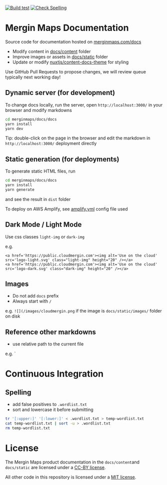 [![Build test](https://github.com/MerginMaps/docs/actions/workflows/main.yml/badge.svg)](https://github.com/MerginMaps/docs/actions/workflows/main.yml)
[![Check Spelling](https://github.com/MerginMaps/docs/actions/workflows/spellcheck.yml/badge.svg)](https://github.com/MerginMaps/docs/actions/workflows/spellcheck.yml)

# Mergin Maps Documentation

Source code for documentation hosted on [merginmaps.com/docs](https://merginmaps.com/docs)

- Modify content in [docs/content](docs/content) folder 
- Improve images or assets in [docs/static](docs/static) folder
- Update or modify [nuxtjs/content-docs-theme](https://content.nuxtjs.org) for styling

Use GitHub Pull Requests to propose changes, we will review queue typically next working day!

## Dynamic server (for development)
To change docs locally, run the server, open `http://localhost:3000/` in your browser and modify markdowns

```bash
cd merginmaps/docs/docs
yarn install
yarn dev
```

Tip: double-click on the page in the browser and edit the markdown in `http://localhost:3000/` deployment directly

## Static generation (for deployments)

To generate static HTML files, run 

```bash
cd merginmaps/docs/docs
yarn install
yarn generate
```

and see the result in `dist` folder

To deploy on AWS Amplify, see [amplify.yml](amplify.yml) config file used

## Dark Mode / Light Mode

Use css classes `light-img` or `dark-img`

e.g.
```
<a href='https://public.cloudmergin.com'><img alt='Use on the cloud' src='logo-light.svg' class="light-img" height="20" /></a>
<a href='https://public.cloudmergin.com'><img alt='Use on the cloud' src='logo-dark.svg' class="dark-img" height="20" /></a>
```

## Images 

 - Do not add `docs` prefix
 - Always start with `/`

e.g. `![](/images/cloudmergin.png` if the image is `docs/static/images/` folder on disk

## Reference other markdowns 
 - use relative path to the current file

e.g. `[](../mobile/othermarkdown.md)

# Continuous Integration

## Spelling

- add false positives to `.wordlist.txt`
- sort and lowercase it before submitting

```bash
tr '[:upper:]' '[:lower:]' < .wordlist.txt > temp-wordlist.txt
cat temp-wordlist.txt | sort -u > .wordlist.txt
rm temp-wordlist.txt
```

# License

The Mergin Maps product documentation in the `docs/content`and `docs/static` are licensed under a [CC-BY license](LICENSE).

All other code in this repository is licensed under a [MIT license](LICENSE-CODE).
